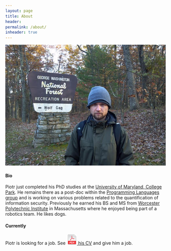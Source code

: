 ```yaml
---
layout: page
title: About
header:
permalink: /about/
inheader: true
---
```


<img class="bigmug" alt="photo of Piotr" src="/images/wolf_gap1.jpg"/>

#### Bio

Piotr just completed his PhD studies at the [University of Maryland,
College Park](http://www.umd.edu). He remains there as a post-doc
within the [Programming Languages
group](http://www.cs.umd.edu/projects/PL/) and is working on various
problems related to the quantification of information security.
Previously he earned his BS and MS from [Worcester Polytechnic
Institute](http://www.wpi.edu) in Massachusetts where he enjoyed being
part of a robotics team. He likes dogs.

#### Currently

Piotr is looking for a job. See [<img class="mediumicon"
src="/images/icon_pdf.png"/> his CV](/docs/mardziel15cvtechnical.pdf)
and give him a job.